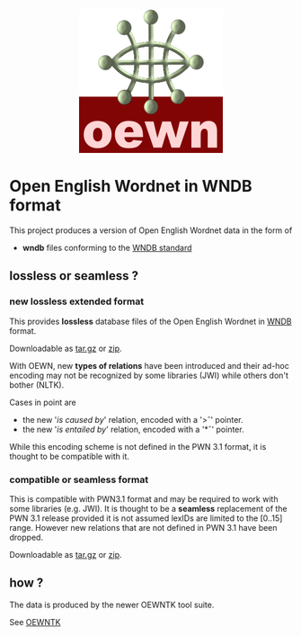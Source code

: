 <p align="center">
<img width="256" height="256" src="images/oewn.png">
</p>

# Open English Wordnet in WNDB format

This project  produces a version of Open English Wordnet data in the form of

-  __wndb__ files conforming to the [WNDB standard](https://wordnet.princeton.edu/documentation/wndb5wn) 

## lossless or seamless ?

### new lossless extended format

This provides **lossless** database files of the Open English Wordnet in [WNDB](https://wordnet.princeton.edu/documentation/wndb5wn) format. 

Downloadable as 
[tar.gz](https://x-englishwordnet.github.io/wndb/oewn_2022.dict.tar.gz) or 
[zip](https://x-englishwordnet.github.io/wndb/oewn_2022.zip).

With OEWN, new **types of relations** have been introduced and their ad-hoc encoding may not be recognized by some libraries (JWI) while others don't bother (NLTK).

Cases in point are
- the new '*is caused by*' relation, encoded with a '&gt;&circ;' pointer.
- the new '*is entailed by*' relation, encoded with a '*&circ;' pointer.

While this encoding scheme is not defined in the PWN 3.1 format, it is thought to be compatible with it.

### compatible or seamless format

This is compatible with PWN3.1 format and may be required to work with some libraries (e.g. JWI). It is thought to be a **seamless** replacement of the PWN 3.1 release provided it is not assumed lexIDs are limited to the [0..15] range. However new relations that are not defined in PWN 3.1 have been dropped.

Downloadable as 
[tar.gz](https://x-englishwordnet.github.io/wndb/oewn_2022_compat.dict.tar.gz) or 
[zip](https://x-englishwordnet.github.io/wndb/oewn_2022_compat.zip).

## how ?

The data is produced by the newer OEWNTK tool suite.

See [OEWNTK](https://github.com/oewntk)

